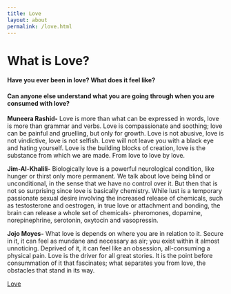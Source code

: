 ```yaml
---
title: Love
layout: about
permalink: /love.html
---
```

# **What is Love**?

#### Have you ever been in **love**? What does it feel like?

#### Can anyone else understand what you are going through when you are consumed with **love**? 


**Muneera Rashid-** 
Love is more than what can be expressed in words, love is more than grammar and verbs. Love is compassionate and soothing; love can be painful and gruelling, but only for growth. Love is not abusive, love is not vindictive, love is not selfish. Love will not leave you with a black eye and hating yourself. Love is the building blocks of creation, love is the substance from which we are made. From love to love by love. 


**Jim-Al-Khalili-** 
Biologically love is a powerful neurological condition, like hunger or thirst only more permanent. We talk about love being blind or unconditional, in the sense that we have no control over it. But then that is not so surprising since love is basically chemistry. While lust is a temporary passionate sexual desire involving the increased release of chemicals, such as testosterone and oestrogen, in true love or attachment and bonding, the brain can release a whole set of chemicals- pheromones, dopamine, norepinephrine, serotonin, oxytocin and vasopressin. 


**Jojo Moyes-** 
What love is depends on where you are in relation to it. Secure in it, it can feel as mundane and necessary as air; you exist within it almost unnoticing. Deprived of it, it can feel like an obsession, all-consuming a physical pain. Love is the driver for all great stories. It is the point before consummation of it that fascinates; what separates you from love, the obstacles that stand in its way.

[Love]((https://cdn.theguardian.tv/mainwebsite/2013/11/21/131121Marriedcouple-16x9.mp4))
